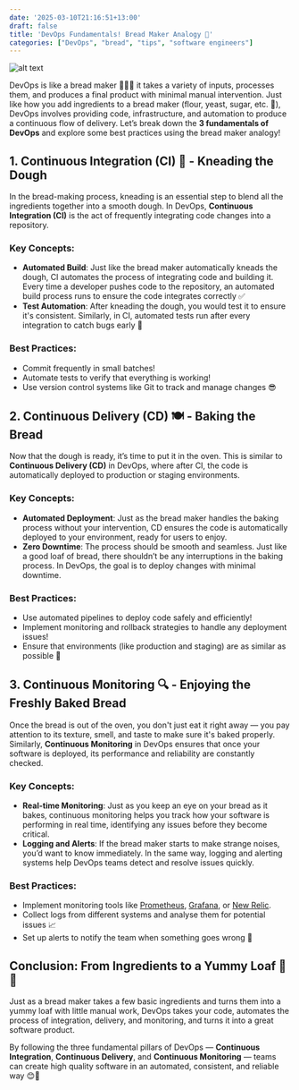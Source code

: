 ```yaml
---
date: '2025-03-10T21:16:51+13:00'
draft: false
title: 'DevOps Fundamentals! Bread Maker Analogy 🍞'
categories: ["DevOps", "bread", "tips", "software engineers"]
---
```


![alt text](/assets/images/eevee-using-devops-breadmaker.png)

DevOps is like a bread maker 🍞🐱‍🏍 it takes a variety of inputs, processes them, and produces a final product with minimal manual intervention. Just like how you add ingredients to a bread maker (flour, yeast, sugar, etc. 🍰), DevOps involves providing code, infrastructure, and automation to produce a continuous flow of delivery. Let’s break down the **3 fundamentals of DevOps** and explore some best practices using the bread maker analogy!

## 1. **Continuous Integration (CI) 🍚** - Kneading the Dough

In the bread-making process, kneading is an essential step to blend all the ingredients together into a smooth dough. In DevOps, **Continuous Integration (CI)** is the act of frequently integrating code changes into a repository. 

### Key Concepts:
- **Automated Build**: Just like the bread maker automatically kneads the dough, CI automates the process of integrating code and building it. Every time a developer pushes code to the repository, an automated build process runs to ensure the code integrates correctly ✅
- **Test Automation**: After kneading the dough, you would test it to ensure it's consistent. Similarly, in CI, automated tests run after every integration to catch bugs early 🐛

### Best Practices:
- Commit frequently in small batches!
- Automate tests to verify that everything is working!
- Use version control systems like Git to track and manage changes 😎

## 2. **Continuous Delivery (CD) 🍽️** - Baking the Bread

Now that the dough is ready, it’s time to put it in the oven. This is similar to **Continuous Delivery (CD)** in DevOps, where after CI, the code is automatically deployed to production or staging environments.

### Key Concepts:
- **Automated Deployment**: Just as the bread maker handles the baking process without your intervention, CD ensures the code is automatically deployed to your environment, ready for users to enjoy.
- **Zero Downtime**: The process should be smooth and seamless. Just like a good loaf of bread, there shouldn’t be any interruptions in the baking process. In DevOps, the goal is to deploy changes with minimal downtime.

### Best Practices:
- Use automated pipelines to deploy code safely and efficiently!
- Implement monitoring and rollback strategies to handle any deployment issues!
- Ensure that environments (like production and staging) are as similar as possible 🎉

## 3. **Continuous Monitoring 🔍** - Enjoying the Freshly Baked Bread

Once the bread is out of the oven, you don't just eat it right away — you pay attention to its texture, smell, and taste to make sure it's baked properly. Similarly, **Continuous Monitoring** in DevOps ensures that once your software is deployed, its performance and reliability are constantly checked.

### Key Concepts:
- **Real-time Monitoring**: Just as you keep an eye on your bread as it bakes, continuous monitoring helps you track how your software is performing in real time, identifying any issues before they become critical.
- **Logging and Alerts**: If the bread maker starts to make strange noises, you’d want to know immediately. In the same way, logging and alerting systems help DevOps teams detect and resolve issues quickly.

### Best Practices:
- Implement monitoring tools like [Prometheus](https://prometheus.io/), [Grafana](https://grafana.com/), or [New Relic](https://newrelic.com/).
- Collect logs from different systems and analyse them for potential issues 📈
- Set up alerts to notify the team when something goes wrong 🚦

## Conclusion: From Ingredients to a Yummy Loaf 🍞✨

Just as a bread maker takes a few basic ingredients and turns them into a yummy loaf with little manual work, DevOps takes your code, automates the process of integration, delivery, and monitoring, and turns it into a great software product. 

By following the three fundamental pillars of DevOps — **Continuous Integration**, **Continuous Delivery**, and **Continuous Monitoring** — teams can create high quality software in an automated, consistent, and reliable way 😊🍞